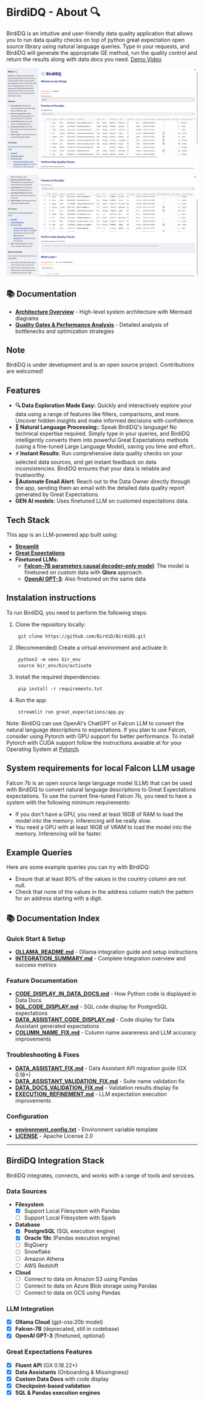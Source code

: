 # BirdiDQ - About 🔍

BirdiDQ is an intuitive and user-friendly data quality application that allows you to run data quality checks on top of python great expectation open source library using natural language queries. Type in your requests, and BirdiDQ will generate the appropriate GE method, run the quality control and return the results along with data docs you need. [Demo Video](https://youtu.be/iPLSUL4SjBk)

![BirdiDQ Screenshot 1](./great_expectations/img/screenshot2.png)

![BirdiDQ Screenshot 2](./great_expectations/img/screenshot1.png)

## 📚 Documentation

- **[Architecture Overview](./ARCHITECTURE.md)** - High-level system architecture with Mermaid diagrams
- **[Quality Gates & Performance Analysis](./ARCHITECTURE_QUALITY_GATES.md)** - Detailed analysis of bottlenecks and optimization strategies

## Note

BirdiDQ is under development and is an open source project. Contributions are welcomed!

## Features

- **🔍 Data Exploration Made Easy:** Quickly and interactively explore your data using a range of features like filters, comparisons, and more. Uncover hidden insights and make informed decisions with confidence.
- **🎯 Natural Language Processing:**: Speak BirdiDQ's language! No technical expertise required. Simply type in your queries, and BirdiDQ intelligently converts them into powerful Great Expectations methods (using a fine-tuned Large Language Model), saving you time and effort..
- **⚡ Instant Results**: Run comprehensive data quality checks on your selected data sources, and get instant feedback on data inconsistencies. BirdiDQ ensures that your data is reliable and trustworthy.
- **📧Automate Email Alert**: Reach out to the Data Owner directly through the app, sending them an email with the detailed data quality report generated by Great Expectations.
- **GEN AI models**: Uses finetuned LLM on customed expectations data.

## Tech Stack

This app is an LLM-powered app built using:

- **[Streamlit](https://streamlit.io/)**
- **[Great Expectations](https://github.com/Soulter/hugging-chat-api)**
- **Finetuned LLMs**:
  - **[Falcon-7B parameters causal decoder-only model](https://huggingface.co/tiiuae/falcon-7b)**: The model is finetuned on custom data with **Qlora** approach.
  - **[OpenAI GPT-3](https://platform.openai.com/docs/guides/fine-tuning)**: Also finetuned on the same data

## Instalation instructions

To run BirdiDQ, you need to perform the following steps:

1. Clone the repository locally:
  
        git clone https://github.com/BirdiD/BirdiDQ.git

2. (Recommended) Create a virtual environment and activate it:

        python3 -m venv bir_env
        source bir_env/bin/activate

3. Install the required dependencies:

        pip install -r requirements.txt

4. Run the app:

        streamlit run great_expectations/app.py

Note: BirdiDQ can use OpenAI's ChatGPT or Falcon LLM to convert the natural language descriptions to expectations. If you plan to use Falcon, consider using Pytorch with GPU support for better performance. To install Pytorch with CUDA support follow the instructions avaiable at for your Operating System at [Pytorch](https://pytorch.org/get-started/locally/).

## System requirements for local Falcon LLM usage

Falcon 7b is an open source large language model (LLM) that can be used with BirdiDQ to convert natural language descriptions to Great Expectations expectations. To use the current fine-tuned Falcon 7b, you need to have a system with the following minimum requirements:

- If you don't have a GPU, you need at least 16GB of RAM to load the model into the memory. Inferencing will be really slow.
- You need a GPU with at least 16GB of VRAM to load the model into the memory. Inferencing will be faster.

## Example Queries

Here are some example queries you can try with BirdiDQ:

- Ensure that at least 80% of the values in the country column are not null.
- Check that none of the values in the address column match the pattern for an address starting with a digit.

## 📚 Documentation Index

### **Quick Start & Setup**
- **[OLLAMA_README.md](OLLAMA_README.md)** - Ollama integration guide and setup instructions
- **[INTEGRATION_SUMMARY.md](INTEGRATION_SUMMARY.md)** - Complete integration overview and success metrics

### **Feature Documentation**
- **[CODE_DISPLAY_IN_DATA_DOCS.md](CODE_DISPLAY_IN_DATA_DOCS.md)** - How Python code is displayed in Data Docs
- **[SQL_CODE_DISPLAY.md](SQL_CODE_DISPLAY.md)** - SQL code display for PostgreSQL expectations
- **[DATA_ASSISTANT_CODE_DISPLAY.md](DATA_ASSISTANT_CODE_DISPLAY.md)** - Code display for Data Assistant generated expectations
- **[COLUMN_NAME_FIX.md](COLUMN_NAME_FIX.md)** - Column name awareness and LLM accuracy improvements

### **Troubleshooting & Fixes**
- **[DATA_ASSISTANT_FIX.md](DATA_ASSISTANT_FIX.md)** - Data Assistant API migration guide (GX 0.18+)
- **[DATA_ASSISTANT_VALIDATION_FIX.md](DATA_ASSISTANT_VALIDATION_FIX.md)** - Suite name validation fix
- **[DATA_DOCS_VALIDATION_FIX.md](DATA_DOCS_VALIDATION_FIX.md)** - Validation results display fix
- **[EXECUTION_REFINEMENT.md](EXECUTION_REFINEMENT.md)** - LLM expectation execution improvements

### **Configuration**
- **[environment_config.txt](environment_config.txt)** - Environment variable template
- **[LICENSE](LICENSE)** - Apache License 2.0

---

## BirdiDQ Integration Stack

BirdiDQ integrates, connects, and works with a range of tools and services.

### Data Sources
- **Filesystem**
  - [x] Support Local Filesystem with Pandas
  - [ ] Support Local Filesystem with Spark
  
- **Database**
  - [x] **PostgreSQL** (SQL execution engine)
  - [x] **Oracle 19c** (Pandas execution engine)
  - [ ] BigQuery
  - [ ] Snowflake
  - [ ] Amazon Athena
  - [ ] AWS Redshift
  
- **Cloud**
  - [ ] Connect to data on Amazon S3 using Pandas
  - [ ] Connect to data on Azure Blob storage using Pandas
  - [ ] Connect to data on GCS using Pandas

### LLM Integration
- [x] **Ollama Cloud** (gpt-oss:20b model)
- [x] **Falcon-7B** (deprecated, still in codebase)
- [x] **OpenAI GPT-3** (finetuned, optional)

### Great Expectations Features
- [x] **Fluent API** (GX 0.18.22+)
- [x] **Data Assistants** (Onboarding & Missingness)
- [x] **Custom Data Docs** with code display
- [x] **Checkpoint-based validation**
- [x] **SQL & Pandas execution engines**
